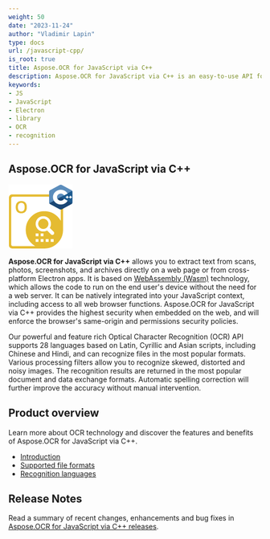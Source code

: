 ```yaml
---
weight: 50
date: "2023-11-24"
author: "Vladimir Lapin"
type: docs
url: /javascript-cpp/
is_root: true
title: Aspose.OCR for JavaScript via C++
description: Aspose.OCR for JavaScript via C++ is an easy-to-use API for extracting text from scans, photos and PDFs directly in the web browser or Electron applications.
keywords:
- JS
- JavaScript
- Electron
- library
- OCR
- recognition
---
```


## Aspose.OCR for JavaScript via C++

![Aspose.OCR for JavaScript via C++](aspose-ocr-javascript-cpp.png)

**Aspose.OCR for JavaScript via C++** allows you to extract text from scans, photos, screenshots, and archives directly on a web page or from cross-platform Electron apps. It is based on [WebAssembly (Wasm)](https://webassembly.org/) technology, which allows the code to run on the end user's device without the need for a web server. It can be natively integrated into your JavaScript context, including access to all web browser functions. Aspose.OCR for JavaScript via C++ provides the highest security when embedded on the web, and will enforce the browser's same-origin and permissions security policies.

Our powerful and feature rich Optical Character Recognition (OCR) API supports 28 languages based on Latin, Cyrillic and Asian scripts, including Chinese and Hindi, and can recognize files in the most popular formats. Various processing filters allow you to recognize skewed, distorted and noisy images. The recognition results are returned in the most popular document and data exchange formats. Automatic spelling correction will further improve the accuracy without manual intervention.

## Product overview

Learn more about OCR technology and discover the features and benefits of Aspose.OCR for JavaScript via C++.

- [Introduction](/ocr/javascript-cpp/product-overview/)
- [Supported file formats](/ocr/javascript-cpp/supported-file-formats/)
- [Recognition languages](/ocr/javascript-cpp/recognition-languages/)

## Release Notes

Read a summary of recent changes, enhancements and bug fixes in [Aspose.OCR for JavaScript via C++ releases](https://releases.aspose.com/ocr/javascript-cpp/release-notes/).
